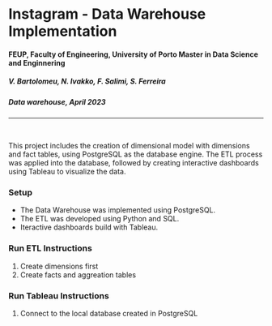 # Instagram - Data Warehouse Implementation
#### FEUP, Faculty of Engineering, University of Porto Master in Data Science and Enginnering
##### V. Bartolomeu, N. Ivakko, F. Salimi, S. Ferreira
##### Data warehouse, April 2023
---

<br>

This project includes the creation of dimensional model with dimensions and fact tables, using PostgreSQL as the database engine. The ETL process was applied into the database, followed by creating interactive dashboards using Tableau to visualize the data.

### Setup
* The Data Warehouse was implemented using PostgreSQL.
* The ETL was developed using Python and SQL.
* Iteractive dashboards build with Tableau.


### Run ETL Instructions
1. Create dimensions first
2. Create facts and aggreation tables


### Run Tableau Instructions
1. Connect to the local database created in PostgreSQL


